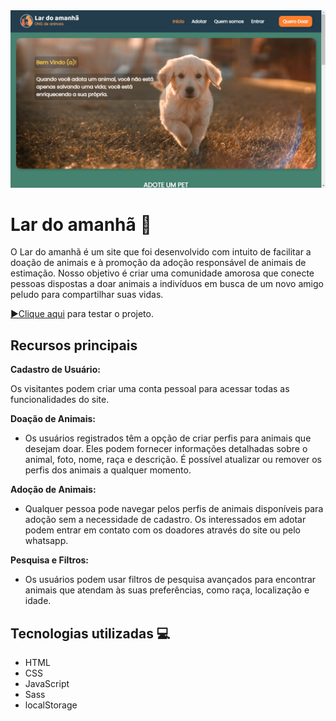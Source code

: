 
<img src='assets/screenshot.png' alt="homepage's screen shot">

#  Lar do amanhã 🐶
O Lar do amanhã é um site que foi desenvolvido com intuito de facilitar a doação de animais e à promoção da adoção responsável de animais de estimação. Nosso objetivo é criar uma comunidade amorosa que conecte pessoas dispostas a doar animais a indivíduos em busca de um novo amigo peludo para compartilhar suas vidas.

 [▶️Clique aqui](https://gabriel-augg.github.io/lar-do-amanha/) para testar o projeto.

## Recursos principais

**Cadastro de Usuário:**

Os visitantes podem criar uma conta pessoal para acessar todas as funcionalidades do site.

**Doação de Animais:**

- Os usuários registrados têm a opção de criar perfis para animais que desejam doar.
Eles podem fornecer informações detalhadas sobre o animal, foto, nome, raça e descrição.
É possível atualizar ou remover os perfis dos animais a qualquer momento.

**Adoção de Animais:**

- Qualquer pessoa pode navegar pelos perfis de animais disponíveis para adoção sem a necessidade de cadastro.
Os interessados em adotar podem entrar em contato com os doadores através do site ou pelo whatsapp.

**Pesquisa e Filtros:**

- Os usuários podem usar filtros de pesquisa avançados para encontrar animais que atendam às suas preferências, como raça, localização e idade.


## Tecnologias utilizadas 💻

- HTML
- CSS
- JavaScript
- Sass
- localStorage
